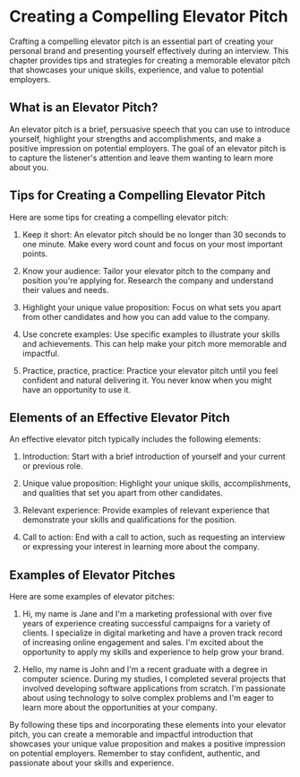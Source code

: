 Creating a Compelling Elevator Pitch
=============================================================================

Crafting a compelling elevator pitch is an essential part of creating your personal brand and presenting yourself effectively during an interview. This chapter provides tips and strategies for creating a memorable elevator pitch that showcases your unique skills, experience, and value to potential employers.

What is an Elevator Pitch?
--------------------------

An elevator pitch is a brief, persuasive speech that you can use to introduce yourself, highlight your strengths and accomplishments, and make a positive impression on potential employers. The goal of an elevator pitch is to capture the listener's attention and leave them wanting to learn more about you.

Tips for Creating a Compelling Elevator Pitch
---------------------------------------------

Here are some tips for creating a compelling elevator pitch:

1. Keep it short: An elevator pitch should be no longer than 30 seconds to one minute. Make every word count and focus on your most important points.

2. Know your audience: Tailor your elevator pitch to the company and position you're applying for. Research the company and understand their values and needs.

3. Highlight your unique value proposition: Focus on what sets you apart from other candidates and how you can add value to the company.

4. Use concrete examples: Use specific examples to illustrate your skills and achievements. This can help make your pitch more memorable and impactful.

5. Practice, practice, practice: Practice your elevator pitch until you feel confident and natural delivering it. You never know when you might have an opportunity to use it.

Elements of an Effective Elevator Pitch
---------------------------------------

An effective elevator pitch typically includes the following elements:

1. Introduction: Start with a brief introduction of yourself and your current or previous role.

2. Unique value proposition: Highlight your unique skills, accomplishments, and qualities that set you apart from other candidates.

3. Relevant experience: Provide examples of relevant experience that demonstrate your skills and qualifications for the position.

4. Call to action: End with a call to action, such as requesting an interview or expressing your interest in learning more about the company.

Examples of Elevator Pitches
----------------------------

Here are some examples of elevator pitches:

1. Hi, my name is Jane and I'm a marketing professional with over five years of experience creating successful campaigns for a variety of clients. I specialize in digital marketing and have a proven track record of increasing online engagement and sales. I'm excited about the opportunity to apply my skills and experience to help grow your brand.

2. Hello, my name is John and I'm a recent graduate with a degree in computer science. During my studies, I completed several projects that involved developing software applications from scratch. I'm passionate about using technology to solve complex problems and I'm eager to learn more about the opportunities at your company.

By following these tips and incorporating these elements into your elevator pitch, you can create a memorable and impactful introduction that showcases your unique value proposition and makes a positive impression on potential employers. Remember to stay confident, authentic, and passionate about your skills and experience.
